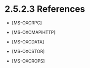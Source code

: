 <html dir="LTR" xmlns:mshelp="http://msdn.microsoft.com/mshelp" xmlns:ddue="http://ddue.schemas.microsoft.com/authoring/2003/5" xmlns:xlink="http://www.w3.org/1999/xlink" xmlns:tool="http://www.microsoft.com/tooltip">
    <head>
        <meta http-equiv="Content-Type" content="text/html; CHARSET=utf-8"></meta>
        <meta name="save" content="history"></meta>
        <title>2.5.2.3 References</title>
        <xml>
            <mshelp:toctitle title="2.5.2.3 References"></mshelp:toctitle>
            <mshelp:rltitle title="[MS-OXPROTO]: References"></mshelp:rltitle>
            <mshelp:keyword index="A" term="d05c1bbd-a323-40c2-a7b5-35da9edba062"></mshelp:keyword>
            <mshelp:attr name="DCSext.ContentType" value="open specification"></mshelp:attr>
            <mshelp:attr name="AssetID" value="d05c1bbd-a323-40c2-a7b5-35da9edba062"></mshelp:attr>
            <mshelp:attr name="TopicType" value="kbRef"></mshelp:attr>
            <mshelp:attr name="DCSext.Title" value="[MS-OXPROTO]: References" />
        </xml>
    </head>
    <body>
        <div id="header">
            <h1 class="heading">2.5.2.3 References</h1>
        </div>
        <div id="mainSection">
            <div id="mainBody">
                <div id="allHistory" class="saveHistory"></div>
                <div id="sectionSection0" class="section" name="collapseableSection">
                    

<ul><li><p><span><span> 
</span></span><mshelp:link keywords="137f0ce2-31fd-4952-8a7d-6c0b242e4b6a" tabindex="0">[MS-OXCRPC]</mshelp:link></p>

</li><li><p><span><span> 
</span></span><mshelp:link keywords="d502edcf-0b22-42f2-8500-019f00d60245" tabindex="0">[MS-OXCMAPIHTTP]</mshelp:link></p>

</li><li><p><span><span> 
</span></span><mshelp:link keywords="1afa0cd9-b1a0-4520-b623-bf15030af5d8" tabindex="0">[MS-OXCDATA]</mshelp:link></p>

</li><li><p><span><span> 
</span></span><mshelp:link keywords="d42ed1e0-3e77-4264-bd59-7afc583510e2" tabindex="0">[MS-OXCSTOR]</mshelp:link></p>

</li><li><p><span><span> 
</span></span><mshelp:link keywords="13af6911-27e5-4aa0-bb75-637b02d4f2ef" tabindex="0">[MS-OXCROPS]</mshelp:link></p>

</li></ul>
                </div>
            </div>
        </div>
    </body>
</html>